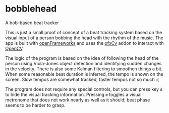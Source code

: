 # bobblehead
A bob-based beat tracker

This is just a small proof of concept of a beat tracking system based on
the visual input of a person bobbing the head with the rhythm of the music.
The app is built with [openFrameworks][1] and uses the [ofxCv][2] addon to
interact with [OpenCV][3].

The logic of the program is based on the idea of following the head of the
person using Viola-Jones object detection and identifying sudden changes in
the velocity. There is also some Kalman filtering to smoothen things a bit.
When some reasonable beat duration is inferred, the tempo is shown on the
screen. Slow tempos are somewhat tracked, faster tempos not so much :(

The program does not require any special controls, but you can press key `d`
to hide the visual tracking information. Pressing `m` toggles a visual
metronome that does not work nearly as well as it should; beat phase seems
to be harder to grasp.

[1]: http://openframeworks.cc
[2]: https://github.com/kylemcdonald/ofxCv
[3]: http://opencv.org
